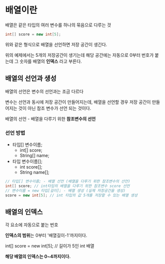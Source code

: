 # 배열이란

배열은 같은 타입의 여러 변수를 하나의 묶음으로 다루는 것

```java
int[] score = new int[5];
```

위와 같은 형식으로 배열을 선언하면 저장 공간이 생긴다. 

위의 예제에서는 5개의 저장공간이 생기는데 해당 공간에는 자동으로 0부터 번호가 붙는데 그 숫자를 배열의 **인덱스** 라고 부른다. 



## 배열의 선언과 생성

배열의 선언은 변수의 선언과는 조금 다르다

변수는 선언과 동시에 저장 공간이 만들어지는데, 배열을 선언할 경우 저장 공간이 만들어지는 것이 아닌 참조 변수가 선언 되는 것이다. 

배열의 선언 - 배열을 다루기 위한  **참조변수의 선언**

### 선언 방법

- 타입[] 변수이름;
  - int[] score;
  - String[] name;
- 타입 변수이름[];
  - int score[];
  - String name[];

```java
// 타입[] 변수이름; - 배열 선언 (배열을 다루기 위한 참조변수의 선언)
int[] score; // int타입의 배열을 다루기 위한 참조변수 score 선언
// 변수이름 = new 타입[길이]; - 배열 생성 (실제 저장공간을 생성)
score = new int[5]; // int 타입의 값 5개를 저장할 수 있는 배열 생성
```



## 배열의 인덱스

각 요소에 자동으로 붙는 번호

**인덱스의 범위**는 0부터 '배열길이-1'까지이다. 

int[] score = new int[5]; // 길이가 5인 int 배열

**해당 배열의 인덱스는 0~4까지이다.**

 

